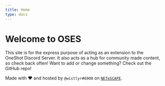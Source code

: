 ```yaml
---
title: Home
type: docs
---
```


# Welcome to OSES

This site is for the express purpose of acting as an extension to the OneShot Discord Server. It also acts as a hub for community made content, so check back often! Want to add or change something? Check out the GitHub repo!

Made with :heart: and hosted by `@wistlyr#6900` on [`NETeSCAPE`](https://netescape.org).